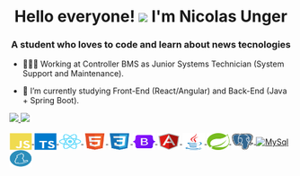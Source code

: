 <h1 align="center">Hello everyone! <img src="https://raw.githubusercontent.com/kaueMarques/kaueMarques/master/hi.gif" width="30px"> I'm Nicolas Unger</h1>
<h3 align="center">A student who loves to code and learn about news tecnologies</h3>

- 👨🏻‍💻 Working at Controller BMS as Junior Systems Technician (System Support and Maintenance).

- 🌱 I’m currently studying Front-End (React/Angular) and Back-End (Java + Spring Boot).

 <div>
  <a href="https://github.com/nickunger99">
   <img height="150em" src="https://github-readme-stats.vercel.app/api?username=nickunger99&amp;show_icons=true&amp;theme=github_dark&amp;include_all_commits=true&amp;count_private=true" style="max-width: 100%;" height="160em">
  <img height="150em" src="https://github-readme-stats.vercel.app/api/top-langs/?username=nickunger99&layout=compact&langs_count=7&theme=github_dark"/> 
</div>
  <div style="display: inline_block"><br>
  <img align="center" alt="Js" height="30" width="40" src="https://raw.githubusercontent.com/devicons/devicon/master/icons/javascript/javascript-plain.svg">
  <img align="center" alt="Ts" height="30" width="40" src="https://raw.githubusercontent.com/devicons/devicon/master/icons/typescript/typescript-plain.svg">
  <img align="center" alt="React" height="30" width="40" src="https://raw.githubusercontent.com/devicons/devicon/master/icons/react/react-original.svg">
  <img align="center" alt="HTML" height="30" width="40" src="https://raw.githubusercontent.com/devicons/devicon/master/icons/html5/html5-original.svg">
  <img align="center" alt="CSS" height="30" width="40" src="https://raw.githubusercontent.com/devicons/devicon/master/icons/css3/css3-original.svg">
  <img align="center" alt="Bootstrap" height="30" width="40" src="https://raw.githubusercontent.com/devicons/devicon/master/icons/bootstrap/bootstrap-original.svg">
  <img align="center" alt="Bootstrap" height="30" width="40" src="https://raw.githubusercontent.com/devicons/devicon/master/icons/angularjs/angularjs-original.svg">
  <img align="center" alt="Java" height="30" width="40" src="https://raw.githubusercontent.com/devicons/devicon/master/icons/java/java-original.svg">
  <img align="center" alt="Java" height="30" width="40" src="https://github.com/devicons/devicon/blob/master/icons/spring/spring-original.svg">
  <img align="center" alt="Postgre" height="30" width="40" src="https://raw.githubusercontent.com/devicons/devicon/master/icons/postgresql/postgresql-original.svg">
  <img align="center" alt="MySql" height="30" width="40" src="https://cdn.jsdelivr.net/gh/devicons/devicon/icons/mysql/mysql-plain.svg">
  <img align="center" alt="Yarn" height="30" width="40" src="https://raw.githubusercontent.com/devicons/devicon/master/icons/yarn/yarn-original.svg">
</div>

 
